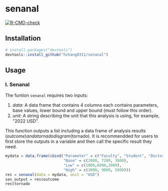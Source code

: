 # senanal

<!-- badges: start -->
[![R-CMD-check](https://github.com/hzhang0311/senanal/actions/workflows/R-CMD-check.yaml/badge.svg)](https://github.com/hzhang0311/senanal/actions/workflows/R-CMD-check.yaml)
<!-- badges: end -->

## Installation

```r
# install.packages("devtools")
devtools::install_github("hzhang0311/senanal")
```

## Usage

### I. Senanal

The funtion `senanal` requires two inputs:

1) *data*: A data frame that contains 4 columns each contains parameters, base values, lower bound and upper bound (must follow this order).
2) *unit*: A string describing the unit that this analysis is using, for example, "2022 USD".

This function outputs a list including a data frame of analysis results ($outcome) and a tornado disgram ($tornado). It is recommendded for users to first store the outputs in a variable and then call the specific result they need.

```r
mydata = data.frame(cbind("Parameter" = c("Faculty", "Student", "Doctor"),
                          "Base" = c(2000, 7200, 3000),
                          "Low" = c(1000,6000,2000),
                          "High" = c(3000, 9000, 5000)))
res = senanal(data = mydata, unit = "USD")
sen_output = res$outcome
res$tornado
```
